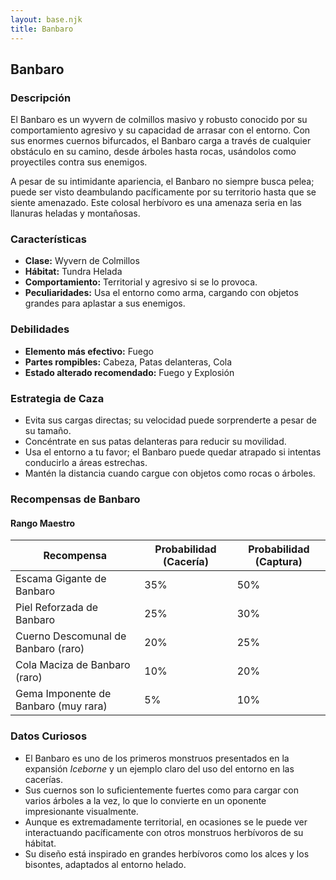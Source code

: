 ```yaml
---
layout: base.njk
title: Banbaro
---
```

## Banbaro

### Descripción
El Banbaro es un wyvern de colmillos masivo y robusto conocido por su comportamiento agresivo y su capacidad de arrasar con el entorno. Con sus enormes cuernos bifurcados, el Banbaro carga a través de cualquier obstáculo en su camino, desde árboles hasta rocas, usándolos como proyectiles contra sus enemigos.

A pesar de su intimidante apariencia, el Banbaro no siempre busca pelea; puede ser visto deambulando pacíficamente por su territorio hasta que se siente amenazado. Este colosal herbívoro es una amenaza seria en las llanuras heladas y montañosas.

### Características
- **Clase:** Wyvern de Colmillos
- **Hábitat:** Tundra Helada
- **Comportamiento:** Territorial y agresivo si se lo provoca.
- **Peculiaridades:** Usa el entorno como arma, cargando con objetos grandes para aplastar a sus enemigos.

### Debilidades
- **Elemento más efectivo:** Fuego
- **Partes rompibles:** Cabeza, Patas delanteras, Cola
- **Estado alterado recomendado:** Fuego y Explosión

### Estrategia de Caza
- Evita sus cargas directas; su velocidad puede sorprenderte a pesar de su tamaño.
- Concéntrate en sus patas delanteras para reducir su movilidad.
- Usa el entorno a tu favor; el Banbaro puede quedar atrapado si intentas conducirlo a áreas estrechas.
- Mantén la distancia cuando cargue con objetos como rocas o árboles.

### Recompensas de Banbaro

#### Rango Maestro
| Recompensa                              | Probabilidad (Cacería) | Probabilidad (Captura) |
|-----------------------------------------|------------------------|------------------------|
| Escama Gigante de Banbaro               | 35%                    | 50%                    |
| Piel Reforzada de Banbaro               | 25%                    | 30%                    |
| Cuerno Descomunal de Banbaro (raro)     | 20%                    | 25%                    |
| Cola Maciza de Banbaro (raro)           | 10%                    | 20%                    |
| Gema Imponente de Banbaro (muy rara)    | 5%                     | 10%                    |

### Datos Curiosos
- El Banbaro es uno de los primeros monstruos presentados en la expansión *Iceborne* y un ejemplo claro del uso del entorno en las cacerías.
- Sus cuernos son lo suficientemente fuertes como para cargar con varios árboles a la vez, lo que lo convierte en un oponente impresionante visualmente.
- Aunque es extremadamente territorial, en ocasiones se le puede ver interactuando pacíficamente con otros monstruos herbívoros de su hábitat.
- Su diseño está inspirado en grandes herbívoros como los alces y los bisontes, adaptados al entorno helado.
